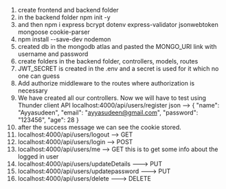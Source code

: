 1. create frontend and backend folder
2. in the backend folder npm init -y 
3. and then npm i express bcrypt dotenv express-validator jsonwebtoken mongoose cookie-parser
4. npm install --save-dev nodemon
5. created db in the mongodb atlas and pasted the MONGO_URI link with username and password
6. create folders in the backend folder, controllers, models, routes
7. JWT_SECRET is created in the .env and a secret is used for it which no one can guess
8. Add authorize middleware to the routes where authorization is necessary
9. We have created all our controllers. Now we will have to test using Thunder client API 
   localhost:4000/api/users/register
   json --> {
  "name": "Ayyasudeen",
  "email": "ayyasudeen@gmail.com",
  "password": "123456",
  "age": 28
}
10. after the success message we can see the cookie stored.
11. localhost:4000/api/users/logout --> GET
12. localhost:4000/api/users/login --> POST
13. localhost:4000/api/users/me --> GET this is to get some info about the logged in user 
14. localhost:4000/api/users/updateDetails ---> PUT
15. localhost:4000/api/users/updatepassword ---> PUT
16. localhost:4000/api/users/delete ---> DELETE